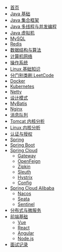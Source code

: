 * [首页](Home)
* [Java 基础](JavaBasic/)
* [Java 集合框架](JavaCollections/Map)
* [Java 多线程与并发编程](JavaMultiThreadAndConcurrency/)
* [Java 虚拟机](JVM/ClassLoader)
* [MySQL](MySQL/Basic)
* [Redis]()
* [数据结构与算法]()
* [计算机网络](Network/)
* [操作系统]()
* [Linux 基础知识]()
* [分门别类刷 LeetCode]()
* [Docker]()
* [Kubernetes]()
* [Netty]()
* [设计模式]()
* [MyBatis]()
* [Nginx]()
* [消息队列]()
* [Tomcat 内核分析]()
* [Linux 内核分析]()
* [认证与授权]()
* [Spring](Spring/Spring)
* [Spring Boot](Spring/SpringBoot)
* [Spring Cloud](Spring/SpringCloud)
  * [Gateway]()
  * [OpenFeign]()
  * [Zipkin]()
  * [Sleuth]()
  * [Hystrix]()
  * [Config]()
* [Spring Cloud Alibaba]()
  * [Nacos]()
  * [Seata]()
  * [Sentinel]()
* [分布式与微服务]()
* [前端基础]()
  * [Vue]()
  * [React]()
  * [Angular]()
  * [Node.js]()
* [面试记录]()
